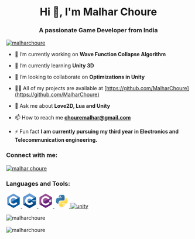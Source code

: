 <h1 align="center">Hi 👋, I'm Malhar Choure</h1>
<h3 align="center">A passionate Game Developer from India</h3>


<p align="left"> <a href="https://github.com/ryo-ma/github-profile-trophy"><img src="https://github-profile-trophy.vercel.app/?username=malharchoure" alt="malharchoure" /></a> </p>

- 🔭 I’m currently working on **Wave Function Collapse Algorithm**

- 🌱 I’m currently learning **Unity 3D**

- 👯 I’m looking to collaborate on **Optimizations in Unity**

- 👨‍💻 All of my projects are available at [https://github.com/MalharChoure](https://github.com/MalharChoure)

- 💬 Ask me about **Love2D, Lua and Unity**

- 📫 How to reach me **chouremalhar@gmail.com**

- ⚡ Fun fact **I am currently pursuing my third year in Electronics and Telecommunication engineering.**

<h3 align="left">Connect with me:</h3>
<p align="left">
<a href="https://linkedin.com/in/malhar choure" target="blank"><img align="center" src="https://raw.githubusercontent.com/rahuldkjain/github-profile-readme-generator/master/src/images/icons/Social/linked-in-alt.svg" alt="malhar choure" height="30" width="40" /></a>
</p>

<h3 align="left">Languages and Tools:</h3>
<p align="left"> <a href="https://www.cprogramming.com/" target="_blank" rel="noreferrer"> <img src="https://raw.githubusercontent.com/devicons/devicon/master/icons/c/c-original.svg" alt="c" width="40" height="40"/> </a> <a href="https://www.w3schools.com/cpp/" target="_blank" rel="noreferrer"> <img src="https://raw.githubusercontent.com/devicons/devicon/master/icons/cplusplus/cplusplus-original.svg" alt="cplusplus" width="40" height="40"/> </a> <a href="https://www.w3schools.com/cs/" target="_blank" rel="noreferrer"> <img src="https://raw.githubusercontent.com/devicons/devicon/master/icons/csharp/csharp-original.svg" alt="csharp" width="40" height="40"/> </a> <a href="https://www.python.org" target="_blank" rel="noreferrer"> <img src="https://raw.githubusercontent.com/devicons/devicon/master/icons/python/python-original.svg" alt="python" width="40" height="40"/> </a> <a href="https://unity.com/" target="_blank" rel="noreferrer"> <img src="https://www.vectorlogo.zone/logos/unity3d/unity3d-icon.svg" alt="unity" width="40" height="40"/> </a> </p>

<p><img align="center" src="https://github-readme-stats.vercel.app/api/top-langs?username=malharchoure&show_icons=true&locale=en&layout=compact" alt="malharchoure" /></p>

<p><img align="center" src="https://github-readme-streak-stats.herokuapp.com/?user=malharchoure&" alt="malharchoure" /></p>
